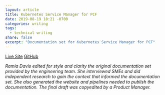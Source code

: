 ```yaml
---
layout: article
title: Kubernetes Service Manager for PCF
date: 2019-08-19 18:21 -0700
categories: writing
tags:
  - technical writing
share: false
excerpt: "Documentation set for Kubernetes Service Manager for PCF"
---
```

<a href="https://docs.pivotal.io/ksm/0-4/" target="_blank" class="btn">Live Site</a> <a href="https://github.com/pivotal-cf/docs-ksm" target="_blank" class="btn">GitHub</a>

_Ramia Davis edited for style and clarity the original documentation set provided by the engineering team.
She interviewed SMEs and did independent research to gain the context that informed the documentation set.
She also generated the website and pipelines needed to publish the documentation.
The final draft was copyedited by a Product Manager._
